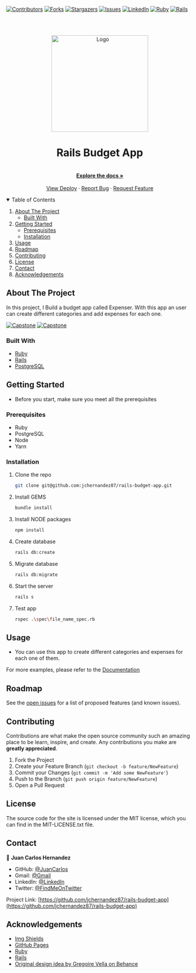 [![Contributors][contributors-shield]][contributors-url]
[![Forks][forks-shield]][forks-url]
[![Stargazers][stars-shield]][stars-url]
[![Issues][issues-shield]][issues-url]
[![LinkedIn][linkedin-shield]][linkedin-url]
[![Ruby][language-shield]][language-url]
[![Rails][rails-shield]][rails-url]



<!-- PROJECT LOGO -->
<br />
<br />
<p align="center">
  <a href="https://github.com/jchernandez87/rails-budget-app">
    <img src="https://user-images.githubusercontent.com/44485810/154323064-beb20964-ab8b-475f-81d6-7d832edf54c5.png" alt="Logo" width="260" height="auto">
  </a>

  <h1 align="center">Rails Budget App</h3>

  <p align="center">
    <br />
    <a href="https://github.com/jchernandez87/rails-budget-app"><strong>Explore the docs »</strong></a>
    <br />
    <br />
    <a href="https://expenser-rails-app.herokuapp.com/">View Deploy</a>
    ·
    <a href="https://github.com/jchernandez87/rails-budget-app/issues">Report Bug</a>
    ·
    <a href="https://github.com/jchernandez87/rails-budget-app/issues">Request Feature</a>
  </p>
</p>


<!-- TABLE OF CONTENTS -->
<details open="open">
  <summary>Table of Contents</summary>
  <ol>
    <li>
      <a href="#about-the-project">About The Project</a>
      <ul>
        <li><a href="#built-with">Built With</a></li>
      </ul>
    </li>
    <li>
      <a href="#getting-started">Getting Started</a>
      <ul>
        <li><a href="#prerequisites">Prerequisites</a></li>
        <li><a href="#installation">Installation</a></li>
      </ul>
    </li>
    <li><a href="#usage">Usage</a></li>
    <li><a href="#roadmap">Roadmap</a></li>
    <li><a href="#contributing">Contributing</a></li>
    <li><a href="#license">License</a></li>
    <li><a href="#contact">Contact</a></li>
    <li><a href="#acknowledgements">Acknowledgements</a></li>
  </ol>
</details>



<!-- ABOUT THE PROJECT -->
## About The Project
In this project, I Build a budget app called Expenser. With this app an user can create different categories and add expenses for each one.

[![Capstone][product-screenshot]](https://example.com)
[![Capstone][product-screenshot-two]](https://example.com)

### Built With

* [Ruby](https://www.ruby-lang.org/en/)
* [Rails](https://rubyonrails.org/)
* [PostgreSQL](https://www.postgresql.org/)


<!-- GETTING STARTED -->
## Getting Started

* Before you start, make sure you meet all the prerequisites 

### Prerequisites

* Ruby
* PostgreSQL
* Node
* Yarn

### Installation
<!-- 1. Get a free API Key at [https://example.com](https://example.com) -->
1. Clone the repo
   ```sh
   git clone git@github.com:jchernandez87/rails-budget-app.git
   ```
2. Install GEMS
   ```sh
   bundle install
   ```
3. Install NODE packages
   ```sh
   npm install
   ```
4. Create database
   ```sh
   rails db:create
   ```
5. Migrate database
   ```sh
   rails db:migrate
   ```         
6. Start the server
   ```sh
   rails s
   ```
7. Test app
   ```sh
   rspec .\spec\file_name_spec.rb   
   ```


<!-- USAGE EXAMPLES -->
## Usage

* You can use this app to create different categories and expenses for each one of them.

For more examples, please refer to the [Documentation](https://deallen7.medium.com/ruby-on-rails-app-build-blog-3d9975a999ae)


<!-- ROADMAP -->
## Roadmap

See the [open issues](https://github.com/jchernandez87/rails-budget-app/issues) for a list of proposed features (and known issues).



<!-- CONTRIBUTING -->
## Contributing

Contributions are what make the open source community such an amazing place to be learn, inspire, and create. Any contributions you make are **greatly appreciated**.

1. Fork the Project
2. Create your Feature Branch (`git checkout -b feature/NewFeature`)
3. Commit your Changes (`git commit -m 'Add some NewFeature'`)
4. Push to the Branch (`git push origin feature/NewFeature`)
5. Open a Pull Request


<!-- LICENSE -->
## License

The source code for the site is licensed under the MIT license, which you can find in the MIT-LICENSE.txt file.


<!-- CONTACT -->
## Contact

👤 **Juan Carlos Hernandez**

- GitHub: [@JuanCarlos](https://github.com/jchernandez87)
- Gmail: [@Gmail](mailto:jchernandez827@gmail.com)
- LinkedIn: [@LinkedIn](https://www.linkedin.com/in/juan-carlos-hernandez-200a05175)
- Twitter: [@FindMeOnTwitter](https://twitter.com/Juancar70771241)

Project Link: [https://github.com/jchernandez87/rails-budget-app](https://github.com/jchernandez87/rails-budget-app)



<!-- ACKNOWLEDGEMENTS -->
## Acknowledgements
* [Img Shields](https://shields.io)
* [GitHub Pages](https://pages.github.com)
* [Ruby](https://www.ruby-lang.org/en/)
* [Rails](https://rubyonrails.org/)
* [Original design idea by Gregoire Vella on Behance](https://www.behance.net/gregoirevella)

<!-- MARKDOWN LINKS & IMAGES -->
<!-- https://www.markdownguide.org/basic-syntax/#reference-style-links -->
[contributors-shield]: https://img.shields.io/github/contributors/jchernandez87/rails-budget-app?style=for-the-badge
[contributors-url]: https://github.com/jchernandez87/rails-budget-app/graphs/contributors
[forks-shield]: https://img.shields.io/github/forks/jchernandez87/rails-budget-app?style=for-the-badge
[forks-url]: https://github.com/jchernandez87/rails-budget-app/network/members
[stars-shield]: https://img.shields.io/github/stars/jchernandez87/rails-budget-app?style=for-the-badge
[stars-url]: https://github.com/jchernandez87/rails-budget-app/stargazers
[issues-shield]: https://img.shields.io/github/issues/jchernandez87/rails-budget-app?style=for-the-badge
[issues-url]: https://github.com/jchernandez87/rails-budget-app/issues
[linkedin-shield]: https://img.shields.io/badge/-LinkedIn-black.svg?style=for-the-badge&logo=linkedin&colorB=555
[linkedin-url]: https://www.linkedin.com/in/juan-carlos-hernandez-200a05175
[language-shield]: https://img.shields.io/badge/-Ruby%20-red?style=for-the-badge&logo=ruby&color=red
[language-url]: https://www.ruby-lang.org/en/
[rails-shield]: https://img.shields.io/badge/rails-%23CC0000.svg?style=for-the-badge&logo=ruby-on-rails&logoColor=whiteolor=red
[rails-url]: https://rubyonrails.org/
[product-screenshot]: https://user-images.githubusercontent.com/44485810/160235632-e8ef1b72-d001-45b0-9ded-6fb1082d46ea.png
[product-screenshot-two]: https://user-images.githubusercontent.com/44485810/160236040-66e1b616-af8c-4a72-8915-ed0ea34713fa.png
